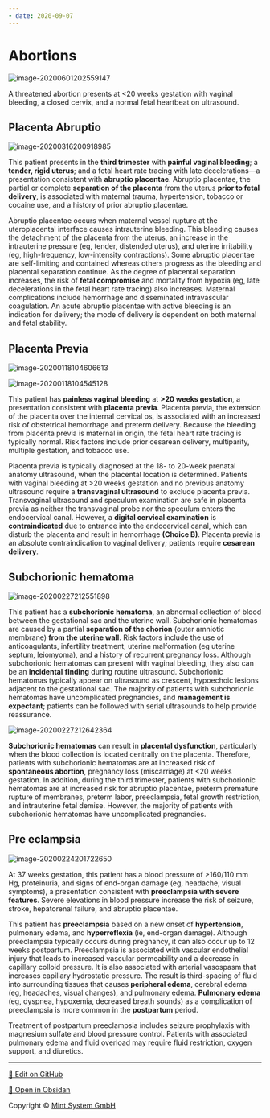 ```yaml
---
- date: 2020-09-07
---
```


# Abortions

<!-- threatened abortion -->

![image-20200601202559147](https://photos.thisispiggy.com/file/wikiFiles/image-20200601202559147.png)

A threatened abortion presents at <20 weeks gestation with vaginal bleeding, a closed cervix, and a normal fetal heartbeat on ultrasound.

## Placenta Abruptio

<!-- placenta abruptio risks, sx, dx, complications -->

![image-20200316200918985](https://photos.thisispiggy.com/file/wikiFiles/image-20200316200918985.png)

This patient presents in the **third trimester** with **painful vaginal bleeding**; a **tender, rigid uterus**; and a fetal heart rate tracing with late decelerations—a presentation consistent with **abruptio placentae**. Abruptio placentae, the partial or complete **separation of the placenta** from the uterus **prior to fetal delivery**, is associated with maternal trauma, hypertension, tobacco or cocaine use, and a history of prior abruptio placentae.

Abruptio placentae occurs when maternal vessel rupture at the uteroplacental interface causes intrauterine bleeding. This bleeding causes the detachment of the placenta from the uterus, an increase in the intrauterine pressure (eg, tender, distended uterus), and uterine irritability (eg, high-frequency, low-intensity contractions). Some abruptio placentae are self-limiting and contained whereas others progress as the bleeding and placental separation continue. As the degree of placental separation increases, the risk of **fetal compromise** and mortality from hypoxia (eg, late decelerations in the fetal heart rate tracing) also increases. Maternal complications include hemorrhage and disseminated intravascular coagulation. An acute abruptio placentae with active bleeding is an indication for delivery; the mode of delivery is dependent on both maternal and fetal stability.

## Placenta Previa

<!-- placenta previa risks, sx, dx, management -->

![image-20200118104606613](https://photos.thisispiggy.com/file/wikiFiles/image-20200118104606613.png)

![image-20200118104545128](https://photos.thisispiggy.com/file/wikiFiles/image-20200118104545128.png)

This patient has **painless vaginal bleeding** at **>20 weeks gestation**, a presentation consistent with **placenta previa**. Placenta previa, the extension of the placenta over the internal cervical os, is associated with an increased risk of obstetrical hemorrhage and preterm delivery. Because the bleeding from placenta previa is maternal in origin, the fetal heart rate tracing is typically normal. Risk factors include prior cesarean delivery, multiparity, multiple gestation, and tobacco use.

Placenta previa is typically diagnosed at the 18- to 20-week prenatal anatomy ultrasound, when the placental location is determined. Patients with vaginal bleeding at >20 weeks gestation and no previous anatomy ultrasound require a **transvaginal ultrasound** to exclude placenta previa. Transvaginal ultrasound and speculum examination are safe in placenta previa as neither the transvaginal probe nor the speculum enters the endocervical canal. However, a **digital cervical examination** is **contraindicated** due to entrance into the endocervical canal, which can disturb the placenta and result in hemorrhage **(Choice B)**. Placenta previa is an absolute contraindication to vaginal delivery; patients require **cesarean delivery**.

## Subchorionic hematoma

<!-- subchorionic hemorrhage risks, sx, management, complications -->

![image-20200227212551898](https://photos.thisispiggy.com/file/wikiFiles/image-20200227212551898.png)

This patient has a **subchorionic hematoma**, an abnormal collection of blood between the gestational sac and the uterine wall. Subchorionic hematomas are caused by a partial **separation of the chorion** (outer amniotic membrane) **from the uterine wall**. Risk factors include the use of anticoagulants, infertility treatment, uterine malformation (eg uterine septum, leiomyoma), and a history of recurrent pregnancy loss. Although subchorionic hematomas can present with vaginal bleeding, they also can be an **incidental** **finding** during routine ultrasound. Subchorionic hematomas typically appear on ultrasound as crescent, hypoechoic lesions adjacent to the gestational sac. The majority of patients with subchorionic hematomas have uncomplicated pregnancies, and **management is expectant**; patients can be followed with serial ultrasounds to help provide reassurance.

![image-20200227212642364](https://photos.thisispiggy.com/file/wikiFiles/image-20200227212642364.png)

**Subchorionic hematomas** can result in **placental dysfunction**, particularly when the blood collection is located centrally on the placenta. Therefore, patients with subchorionic hematomas are at increased risk of **spontaneous abortion**, pregnancy loss (miscarriage) at <20 weeks gestation. In addition, during the third trimester, patients with subchorionic hematomas are at increased risk for abruptio placentae, preterm premature rupture of membranes, preterm labor, preeclampsia, fetal growth restriction, and intrauterine fetal demise. However, the majority of patients with subchorionic hematomas have uncomplicated pregnancies.

## Pre eclampsia

<!-- preeclampsia sx, management -->

![image-20200224201722650](https://photos.thisispiggy.com/file/wikiFiles/image-20200224201722650.png)

At 37 weeks gestation, this patient has a blood pressure of >160/110 mm Hg, proteinuria, and signs of end-organ damage (eg, headache, visual symptoms), a presentation consistent with **preeclampsia with severe features**. Severe elevations in blood pressure increase the risk of seizure, stroke, hepatorenal failure, and abruptio placentae.

This patient has **preeclampsia** based on a new onset of **hypertension**, pulmonary edema, and **hyperreflexia** (ie, end-organ damage). Although preeclampsia typically occurs during pregnancy, it can also occur up to 12 weeks postpartum. Preeclampsia is associated with vascular endothelial injury that leads to increased vascular permeability and a decrease in capillary colloid pressure. It is also associated with arterial vasospasm that increases capillary hydrostatic pressure. The result is third-spacing of fluid into surrounding tissues that causes **peripheral edema**, cerebral edema (eg, headaches, visual changes), and pulmonary edema. **Pulmonary edema** (eg, dyspnea, hypoxemia, decreased breath sounds) as a complication of preeclampsia is more common in the **postpartum** period.

Treatment of postpartum preeclampsia includes seizure prophylaxis with magnesium sulfate and blood pressure control. Patients with associated pulmonary edema and fluid overload may require fluid restriction, oxygen support, and diuretics.


<hr>

[📝 Edit on GitHub](https://github.com/Mint-System/Knowledge/blob/master/Abortions.md)

[📂 Open in Obsidan](obsidian://open?vault=Knowledge%20Mint%20System&file=Abortions.md ':target=_self')

<footer>Copyright © <a href="https://www.mint-system.ch/">Mint System GmbH</a></footer>